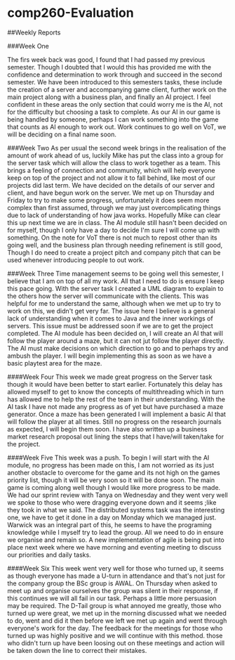 # comp260-Evaluation
##Weekly Reports

###Week One

The firs week back was good, I found that I had passed my previous semester. Though I doubted that I would this has provided me with the confidence and determination to work through and succeed in the second semester. We have been introduced to this semesters tasks, these include the creation of a server and accompanying game client, further work on the main project along with a business plan, and finally an AI project. I feel confident in these areas the only section that could worry me is the AI, not for the difficulty but choosing a task to complete. As our AI in our game is being handled by someone, perhaps I can work something into the game that counts as AI enough to work out. Work continues to go well on VoT, we will be deciding on a final name soon.

###Week Two
As per usual the second week brings in the realisation of the amount of work ahead of us, luckily Mike has put the class into a group for the server task which will allow the class to work together as a team. This brings a feeling of connection and community, which will help everyone keep on top of the project and not allow it to fall behind, like most of our projects did last term. We have decided on the details of our server and client, and have begun work on the server. We met up on Thursday and Friday to try to make some progress, unfortunately it does seem more complex than first assumed, through we may just overcomplicating things due to lack of understanding of how java works. Hopefully Mike can clear this up next time we are in class. The AI module still hasn't been decided on for myself, though I only have a day to decide I'm sure I will come up with something. On the note for VoT there is not much to repost other than its going well, and the business plan through needing refinement is still good, Though I do need to create a project pitch and company pitch that can be used whenever introducing people to out work.

###Week Three
Time management seems to be going well this semester, I believe that I am on top of all my work. All that I need to do is ensure I keep this pace going. With the server task I created a UML diagram to explain to the others how the server will communicate with the clients. This was helpful for me to understand the same, although when we met up to try to work on this, we didn't get very far. The issue here I believe is a general lack of understanding when it comes to Java and the inner workings of servers. This issue must be addressed soon if we are to get the project completed. The AI module has been decided on, I will create an AI that will follow the player around a maze, but it can not jut follow the player directly. The AI must make decisions on which direction to go and to perhaps try and ambush the player. I will begin implementing this as soon as we have a basic playtest area for the maze.

####Week Four
This week we made great progress on the Server task though it would have been better to start earlier. Fortunately this delay has allowed myself to get to know the concepts of multithreading which in turn has allowed me to help the rest of the team in their understanding. With the AI task I have not made any progress as of yet but have purchased a maze generator. Once a maze has been generated I will implement a basic AI that will follow the player at all times. Still no progress on the research journals as expected, I will begin them soon. I have also written up a business market research proposal out lining the steps that I have/will taken/take for the project.

####Week Five
This week was a push. To begin I will start with the AI module, no progress has been made on this, I am not worried as its just another obstacle to overcome for the game and its not high on the games priority list, though it will be very soon so it will be done soon. The main game is coming along well though I would like more progress to be made. We had our sprint review with Tanya on Wednesday and they went very well we spoke to those who were dragging everyone down and it seems ;like they took in what we said. The distributed systems task was the interesting one, we have to get it done in a day on Monday which we managed just. Warwick was an integral part of this, he seems to have the programing knowledge while I myself try to lead the group. All we need to do in ensure we organise and remain so. A new implementation of agile is being put into place next week where we have morning and eventing meeting to discuss our priorities and daily tasks.

####Week Six
This week went very well for those who turned up, it seems as though everyone has made a U-turn in attendance and that's not just for the company group the BSc group is AWAL. On Thursday when asked to meet up and organise ourselves the group was silent in their response, if this continues we will all fail in our task. Perhaps a little more persuasion may be required. The D-Tail group is what annoyed me greatly, those who turned up were great, we met up in the morning discussed what we needed to do, went and did it then before we left we met up again and went through everyone's work for the day. The feedback for the meetings for those who turned up was highly positive and we will continue with this method. those who didn't turn up have been loosing out on these meetings and action will be taken down the line to correct their mistakes.